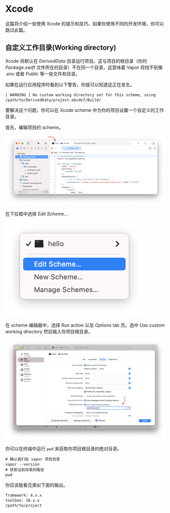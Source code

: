 # Xcode

这篇将介绍一些使用 Xcode 的提示和技巧。如果你使用不同的开发环境，你可以跳过此篇。

## 自定义工作目录(Working directory)

Xcode 将默认在 _DerivedData_ 目录运行项目。这与项目的根目录（你的 _Package.swift_ 文件所在的目录）不在同一个目录，这意味着 Vapor 将找不到像 _.env_ 或者 _Public_ 等一些文件和目录。

如果在运行应用程序时看到以下警告，你就可以知道这正在发生。

```fish
[ WARNING ] No custom working directory set for this scheme, using /path/to/DerivedData/project-abcdef/Build/
```

要解决这个问题，你可以在 Xcode scheme 中为你的项目设置一个自定义的工作目录。

首先，编辑项目的 scheme。

![Xcode Scheme Area](../images/xcode-scheme-area.png)

在下拉框中选择 _Edit Scheme..._ 

![Xcode Scheme Menu](../images/xcode-scheme-menu.png)

在 scheme 编辑器中，选择 _Run_ action 以及 _Options_ tab 页。选中 _Use custom working directory_ 然后输入你项目根目录。

![Xcode Scheme Options](../images/xcode-scheme-options.png)

你可以在终端中运行 `pwd` 来获取你项目根目录的绝对目录。

```fish
# 确认我们在 vapor 项目目录
vapor --version
# 获取当前目录的路径
pwd
```

你应该能看见类似下面的输出。

```
framework: 4.x.x
toolbox: 18.x.x
/path/to/project
```
